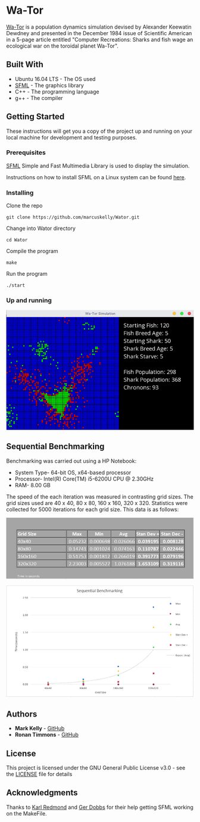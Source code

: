 # Wa-Tor

[Wa-Tor](https://en.wikipedia.org/wiki/Wa-Tor) is a population dynamics simulation devised by Alexander Keewatin Dewdney and presented in the December 1984 issue of Scientific American in a 5-page article entitled "Computer Recreations: Sharks and fish wage an ecological war on the toroidal planet Wa-Tor".

## Built With

* Ubuntu 16.04 LTS - The OS used
* [SFML](https://www.sfml-dev.org) - The graphics library
* C++ - The programming language
* g++ - The compiler

## Getting Started

These instructions will get you a copy of the project up and running on your local machine for development and testing purposes.

### Prerequisites

[SFML](https://www.sfml-dev.org) Simple and Fast Multimedia Library is used to display the simulation.

Instructions on how to install SFML on a Linux system can be found [here](https://www.sfml-dev.org/tutorials/2.4/start-linux.php).

### Installing

Clone the repo

```
git clone https://github.com/marcuskelly/Wator.git
```

Change into Wator directory

```
cd Wator
```

Compile the program

```
make
```

Run the program

```
./start
```

### Up and running

![Alt text](preview.png?raw=true "Title")

## Sequential Benchmarking
Benchmarking was carried out using a HP Notebook:

* System Type- 64-bit OS, x64-based processor
* Processor- Intel(R) Core(TM) i5-6200U CPU @ 2.30GHz
* RAM- 8.00 GB
         
The speed of the each iteration was measured in contrasting grid sizes. The grid sizes used are 40 x 40, 80 x 80, 160 x 160, 320 x 320. Statistics were collected for 5000 iterations for each grid size. This data is as follows:

![Alt text](sequentialBMTable.png?raw=true "Title")

![Alt text](sequentialBMChart.png?raw=true "Title")

## Authors

* **Mark Kelly** - [GitHub](https://github.com/marcuskelly)
* **Ronan Timmons** - [GitHub](https://github.com/RonanTimmons)

## License

This project is licensed under the GNU General Public License v3.0 - see the [LICENSE](LICENSE) file for details

## Acknowledgments

Thanks to [Karl Redmond](https://github.com/karlosredmond) and [Ger Dobbs](https://github.com/gerdobbs) for their help getting SFML working on the MakeFile.
